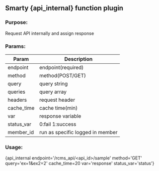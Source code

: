 ## Smarty {api_internal} function plugin

### Purpose:
Request API internally and assign response

### Params:
Param | Description
--- | ---
endpoint | endpoint(required)
method | method(POST/GET)
query | query string
queries | query array
headers | request header
cache_time | cache time(min)
var | response variable
status_var | 0:fail 1:success
member_id | run as specific logged in member

### Usage:
{api_internal endpoint='/rcms_api/<api_id>/sample' method='GET' query='ex=1&ex2=2' cache_time=20 var='response' status_var='status'}
